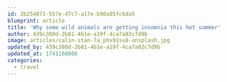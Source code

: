 ```yaml
---
id: 2b254871-557e-47c7-a17e-b90a95fc6da5
blueprint: article
title: 'Why some wild animals are getting insomnia this hot summer'
author: 439c380d-2b81-4b1e-a19f-4ca7a02c7d9b
image: articles/calin-stan-7a_phx91su8-unsplash.jpg
updated_by: 439c380d-2b81-4b1e-a19f-4ca7a02c7d9b
updated_at: 1741168866
categories:
  - travel
---
```

